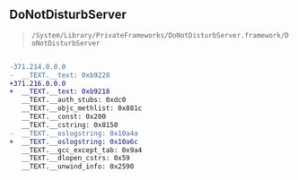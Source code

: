 ## DoNotDisturbServer

> `/System/Library/PrivateFrameworks/DoNotDisturbServer.framework/DoNotDisturbServer`

```diff

-371.214.0.0.0
-  __TEXT.__text: 0xb9228
+371.216.0.0.0
+  __TEXT.__text: 0xb9218
   __TEXT.__auth_stubs: 0xdc0
   __TEXT.__objc_methlist: 0x881c
   __TEXT.__const: 0x200
   __TEXT.__cstring: 0x8150
-  __TEXT.__oslogstring: 0x10a4a
+  __TEXT.__oslogstring: 0x10a6c
   __TEXT.__gcc_except_tab: 0x9a4
   __TEXT.__dlopen_cstrs: 0x59
   __TEXT.__unwind_info: 0x2590

```
